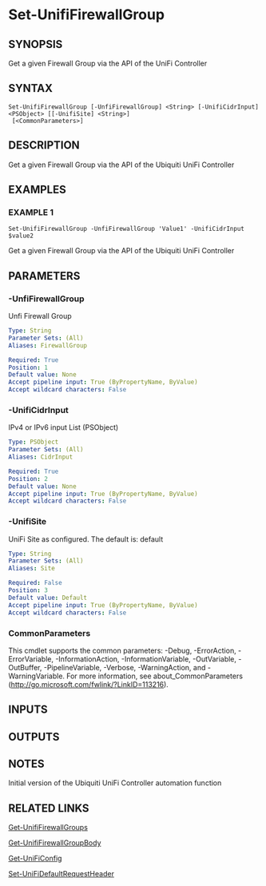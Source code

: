 ﻿---
external help file: UniFiTooling-help.xml
HelpVersion: 1.0.7
Locale: en-US
Module Guid: 7fff91a0-02eb-4df2-84d5-c7d3cd7f7a5d
Module Name: UniFiTooling
online version: https://github.com/jhochwald/UniFiTooling/raw/master/docs/Set-UnifiFirewallGroup.md
schema: 2.0.0
---

# Set-UnifiFirewallGroup

## SYNOPSIS
Get a given Firewall Group via the API of the UniFi Controller

## SYNTAX

```
Set-UnifiFirewallGroup [-UnfiFirewallGroup] <String> [-UnifiCidrInput] <PSObject> [[-UnifiSite] <String>]
 [<CommonParameters>]
```

## DESCRIPTION
Get a given Firewall Group via the API of the Ubiquiti UniFi Controller

## EXAMPLES

### EXAMPLE 1
```
Set-UnifiFirewallGroup -UnfiFirewallGroup 'Value1' -UnifiCidrInput $value2
```

Get a given Firewall Group via the API of the Ubiquiti UniFi Controller

## PARAMETERS

### -UnfiFirewallGroup
Unfi Firewall Group

```yaml
Type: String
Parameter Sets: (All)
Aliases: FirewallGroup

Required: True
Position: 1
Default value: None
Accept pipeline input: True (ByPropertyName, ByValue)
Accept wildcard characters: False
```

### -UnifiCidrInput
IPv4 or IPv6 input List (PSObject)

```yaml
Type: PSObject
Parameter Sets: (All)
Aliases: CidrInput

Required: True
Position: 2
Default value: None
Accept pipeline input: True (ByPropertyName, ByValue)
Accept wildcard characters: False
```

### -UnifiSite
UniFi Site as configured.
The default is: default

```yaml
Type: String
Parameter Sets: (All)
Aliases: Site

Required: False
Position: 3
Default value: Default
Accept pipeline input: True (ByPropertyName, ByValue)
Accept wildcard characters: False
```

### CommonParameters
This cmdlet supports the common parameters: -Debug, -ErrorAction, -ErrorVariable, -InformationAction, -InformationVariable, -OutVariable, -OutBuffer, -PipelineVariable, -Verbose, -WarningAction, and -WarningVariable.
For more information, see about_CommonParameters (http://go.microsoft.com/fwlink/?LinkID=113216).

## INPUTS

## OUTPUTS

## NOTES
Initial version of the Ubiquiti UniFi Controller automation function

## RELATED LINKS

[Get-UnifiFirewallGroups]()

[Get-UnifiFirewallGroupBody]()

[Get-UniFiConfig]()

[Set-UniFiDefaultRequestHeader]()

